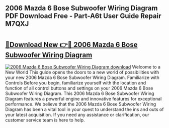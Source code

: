 ## 2006 Mazda 6 Bose Subwoofer Wiring Diagram PDF Download Free - Part-A6t User Guide Repair M7QXJ

# <h2><a href="http://dfhcfs.blite.top/?on=2006+Mazda+6+Bose+Subwoofer+Wiring+Diagram">🔗Download New 👉🔴 2006 Mazda 6 Bose Subwoofer Wiring Diagram</a></h2>

[![2006 Mazda 6 Bose Subwoofer Wiring Diagram download](https://i.imgur.com/lujVjoI.png)](http://dfhcfs.blite.top/?on=2006+Mazda+6+Bose+Subwoofer+Wiring+Diagram)
Welcome to a New World This guide opens the doors to a new world of possibilities with your new 2006 Mazda 6 Bose Subwoofer Wiring Diagram. Familiarize with Controls Before you begin, familiarize yourself with the location and function of all control buttons and settings on your 2006 Mazda 6 Bose Subwoofer Wiring Diagram. This 2006 Mazda 6 Bose Subwoofer Wiring Diagram features a powerful engine and innovative features for exceptional performance. We believe that the 2006 Mazda 6 Bose Subwoofer Wiring Diagram has been a vital tool in your quest to understand the ins and outs of your latest acquisition. If you need any assistance or clarification, our customer service team is here to help.
